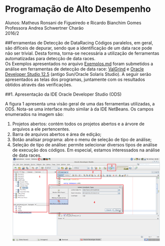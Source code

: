 # Programação de Alto Desempenho
Alunos: Matheus Ronsani de Figueiredo e Ricardo Bianchim Gomes    
Professora Andrea Schwertner Charão  
2016/2  

##Ferramentas de Detecção de DataRacing
Códigos paralelos, em geral, são difíceis de depurar, sendo que a identificação de um data race pode não ser trivial. Desta forma, torna-se necessária a utilização de ferramentas automatizadas para detecção de data races.  
Os Exemplos apresentados no arquivo [Exemplos.md](./Exemplos.md) foram submetidos a análise em ferramentas de detecção de data race: [ValGrind](http://valgrind.org/docs/manual/drd-manual.html) e [Oracle Developer Studio 12.5](https://www.oracle.com/tools/developerstudio/index.html) (antigo Sun/Oracle Solaris Studio). A seguir serão apresentados as telas dos programas, juntamente com os resultados obtidos através das verificações.

##1. Apresentação da IDE Oracle Developer Studio (ODS)

A figura 1 apresenta uma visão geral de uma das ferramentas utilizadas, a ODS. Nota-se uma interface muito similar à da IDE NetBeans. Os campos enumerados na imagem são:  
 1) Projetos abertos: contém todos os projetos abertos e a árvore de arquivos a ele pertencentes.  
 2) Barra de arquivos abertos e área de edição;
 3) Botão analisar programa: abre o menu de seleção de tipo de análise;  
 4) Seleção de tipo de análise: permite selecionar diversos tipos de análise de execução dos códigos. Em especial, estamos interessados na análise de data races.
![Figura-1](Imagens/Apresentacao-solStudio.png)



